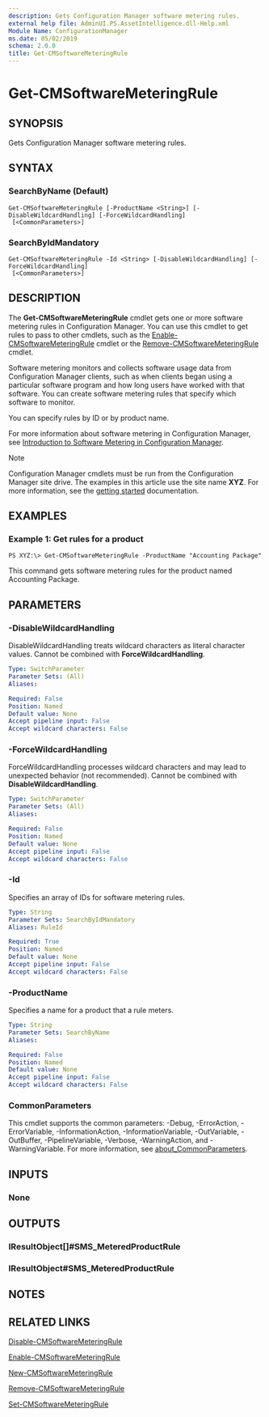 ```yaml
---
description: Gets Configuration Manager software metering rules.
external help file: AdminUI.PS.AssetIntelligence.dll-Help.xml
Module Name: ConfigurationManager
ms.date: 05/02/2019
schema: 2.0.0
title: Get-CMSoftwareMeteringRule
---
```


# Get-CMSoftwareMeteringRule

## SYNOPSIS
Gets Configuration Manager software metering rules.

## SYNTAX

### SearchByName (Default)
```
Get-CMSoftwareMeteringRule [-ProductName <String>] [-DisableWildcardHandling] [-ForceWildcardHandling]
 [<CommonParameters>]
```

### SearchByIdMandatory
```
Get-CMSoftwareMeteringRule -Id <String> [-DisableWildcardHandling] [-ForceWildcardHandling]
 [<CommonParameters>]
```

## DESCRIPTION
The **Get-CMSoftwareMeteringRule** cmdlet gets one or more software metering rules in Configuration Manager.
You can use this cmdlet to get rules to pass to other cmdlets, such as the [Enable-CMSoftwareMeteringRule](Enable-CMSoftwareMeteringRule.md) cmdlet or the [Remove-CMSoftwareMeteringRule](Remove-CMSoftwareMeteringRule.md) cmdlet.

Software metering monitors and collects software usage data from Configuration Manager clients, such as when clients began using a particular software program and how long users have worked with that software.
You can create software metering rules that specify which software to monitor.

You can specify rules by ID or by product name.

For more information about software metering in Configuration Manager, see [Introduction to Software Metering in Configuration Manager](/mem/configmgr/apps/deploy-use/monitor-app-usage-with-software-metering).

> [!NOTE]
> Configuration Manager cmdlets must be run from the Configuration Manager site drive.
> The examples in this article use the site name **XYZ**. For more information, see the
> [getting started](/powershell/sccm/overview) documentation.

## EXAMPLES

### Example 1: Get rules for a product
```
PS XYZ:\> Get-CMSoftwareMeteringRule -ProductName "Accounting Package"
```

This command gets software metering rules for the product named Accounting Package.

## PARAMETERS

### -DisableWildcardHandling
DisableWildcardHandling treats wildcard characters as literal character values. Cannot be combined with **ForceWildcardHandling**.

```yaml
Type: SwitchParameter
Parameter Sets: (All)
Aliases:

Required: False
Position: Named
Default value: None
Accept pipeline input: False
Accept wildcard characters: False
```

### -ForceWildcardHandling
ForceWildcardHandling processes wildcard characters and may lead to unexpected behavior (not recommended). Cannot be combined with **DisableWildcardHandling**.

```yaml
Type: SwitchParameter
Parameter Sets: (All)
Aliases:

Required: False
Position: Named
Default value: None
Accept pipeline input: False
Accept wildcard characters: False
```

### -Id
Specifies an array of IDs for software metering rules.

```yaml
Type: String
Parameter Sets: SearchByIdMandatory
Aliases: RuleId

Required: True
Position: Named
Default value: None
Accept pipeline input: False
Accept wildcard characters: False
```

### -ProductName
Specifies a name for a product that a rule meters.

```yaml
Type: String
Parameter Sets: SearchByName
Aliases:

Required: False
Position: Named
Default value: None
Accept pipeline input: False
Accept wildcard characters: False
```

### CommonParameters
This cmdlet supports the common parameters: -Debug, -ErrorAction, -ErrorVariable, -InformationAction, -InformationVariable, -OutVariable, -OutBuffer, -PipelineVariable, -Verbose, -WarningAction, and -WarningVariable. For more information, see [about_CommonParameters](http://go.microsoft.com/fwlink/?LinkID=113216).

## INPUTS

### None

## OUTPUTS

### IResultObject[]#SMS_MeteredProductRule

### IResultObject#SMS_MeteredProductRule

## NOTES

## RELATED LINKS

[Disable-CMSoftwareMeteringRule](Disable-CMSoftwareMeteringRule.md)

[Enable-CMSoftwareMeteringRule](Enable-CMSoftwareMeteringRule.md)

[New-CMSoftwareMeteringRule](New-CMSoftwareMeteringRule.md)

[Remove-CMSoftwareMeteringRule](Remove-CMSoftwareMeteringRule.md)

[Set-CMSoftwareMeteringRule](Set-CMSoftwareMeteringRule.md)


